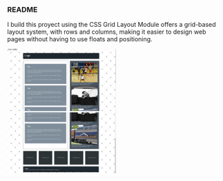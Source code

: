 ### README

I build this proyect using the CSS Grid Layout Module offers a grid-based layout system, with rows and columns, 
making it easier to design web pages without having to use floats and positioning.

<img src="/Mini-projects/screenshot/GRID.png" width="50%">
<img src="/Mini-projects/screenshot/GRID02.png" width="50%">

